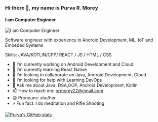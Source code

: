 ### Hi there 👋, my name is Purva R. Morey
#### I am Computer Engineer
![I am Computer Engineer](https://pbs.twimg.com/profile_banners/1609121383707181059/1696145308/1080x360)

Software engineer with experience in Android Development, ML,  IoT and Embeded Systems

Skills: JAVA/KOTLIN/CPP/ REACT / JS / HTML / CSS

- 🔭 I’m currently working on Android Development and Cloud
- 🌱 I’m currently learning React Native
- 👯 I’m looking to collaborate on Java, Android Development, Cloud
- 🤔 I’m looking for help with Learning DevOps
- 💬 Ask me about Java, DSA,OOP, Android Development, Kotlin
- 📫 How to reach me: prmorey22@gmail.com
- 😄 Pronouns: she/her
- ⚡ Fun fact: I do meditation and Rifle Shooting

  
[![Purva's GitHub stats](https://github-readme-stats.vercel.app/api?username=PMorey22)](https://github.com/anuraghazra/github-readme-stats)
